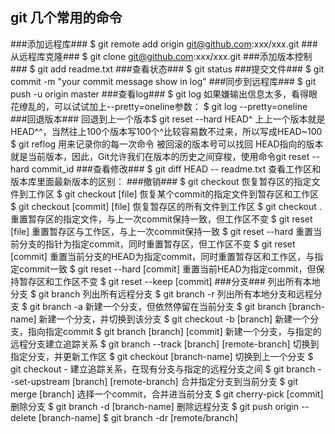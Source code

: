 ## git  几个常用的命令 ##

###添加远程库###
    $ git remote add origin git@github.com:xxx/xxx.git
###从远程库克隆###
    $ git clone git@github.com:xxx/xxx.git
###添加版本控制###
    $ git add readme.txt
###查看状态###
    $ git status
###提交文件###
    $ git commit -m "your commit message show in log"
###同步到远程库###
    $ git push -u origin master
###查看log###
    $ git log 
    如果嫌输出信息太多，看得眼花缭乱的，可以试试加上--pretty=oneline参数：
    $ git log --pretty=oneline
###回退版本###
    回退到上一个版本$ git reset --hard HEAD^
    上上一个版本就是HEAD^^，当然往上100个版本写100个^比较容易数不过来，所以写成HEAD~100
    $ git reflog 用来记录你的每一次命令 被回滚的版本号可以找回
    HEAD指向的版本就是当前版本，因此，Git允许我们在版本的历史之间穿梭，使用命令git reset --hard commit_id
###查看修改###
    $ git diff HEAD -- readme.txt 查看工作区和版本库里面最新版本的区别：
###撤销###
    $ git checkout
    恢复暂存区的指定文件到工作区
    $ git checkout [file]
    恢复某个commit的指定文件到暂存区和工作区
    $ git checkout [commit] [file]
    恢复暂存区的所有文件到工作区
    $ git checkout .
    重置暂存区的指定文件，与上一次commit保持一致，但工作区不变
    $ git reset [file]
    重置暂存区与工作区，与上一次commit保持一致
    $ git reset --hard
    重置当前分支的指针为指定commit，同时重置暂存区，但工作区不变
    $ git reset [commit]
    重置当前分支的HEAD为指定commit，同时重置暂存区和工作区，与指定commit一致
    $ git reset --hard [commit]
    重置当前HEAD为指定commit，但保持暂存区和工作区不变
    $ git reset --keep [commit]
###分支###
    列出所有本地分支
    $ git branch
    列出所有远程分支
    $ git branch -r
    列出所有本地分支和远程分支
    $ git branch -a
    新建一个分支，但依然停留在当前分支
    $ git branch [branch-name]
    新建一个分支，并切换到该分支
    $ git checkout -b [branch]
    新建一个分支，指向指定commit
    $ git branch [branch] [commit]
    新建一个分支，与指定的远程分支建立追踪关系
    $ git branch --track [branch] [remote-branch]
    切换到指定分支，并更新工作区
    $ git checkout [branch-name]
    切换到上一个分支
    $ git checkout -
    建立追踪关系，在现有分支与指定的远程分支之间
    $ git branch --set-upstream [branch] [remote-branch]
    合并指定分支到当前分支
    $ git merge [branch]
    选择一个commit，合并进当前分支
    $ git cherry-pick [commit]
    删除分支
    $ git branch -d [branch-name]
    删除远程分支
    $ git push origin --delete [branch-name]
    $ git branch -dr [remote/branch]